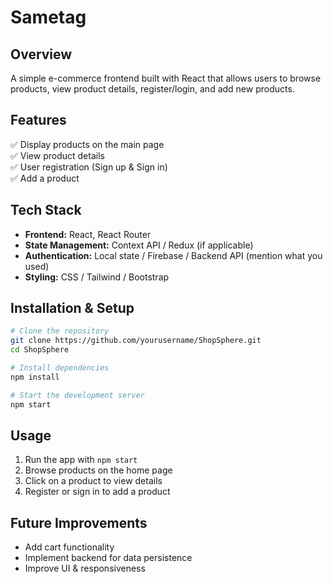 # Sametag

## Overview
A simple e-commerce frontend built with React that allows users to browse products, view product details, register/login, and add new products.

## Features
✅ Display products on the main page  
✅ View product details  
✅ User registration (Sign up & Sign in)  
✅ Add a product  

## Tech Stack
- **Frontend:** React, React Router  
- **State Management:** Context API / Redux (if applicable)  
- **Authentication:** Local state / Firebase / Backend API (mention what you used)  
- **Styling:** CSS / Tailwind / Bootstrap  

## Installation & Setup
```bash
# Clone the repository
git clone https://github.com/yourusername/ShopSphere.git  
cd ShopSphere  

# Install dependencies
npm install  

# Start the development server
npm start  
```

## Usage
1. Run the app with `npm start`  
2. Browse products on the home page  
3. Click on a product to view details  
4. Register or sign in to add a product  

## Future Improvements
- Add cart functionality  
- Implement backend for data persistence  
- Improve UI & responsiveness  
